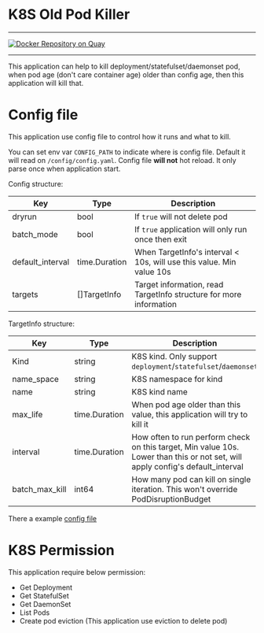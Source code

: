 # K8S Old Pod Killer

-----
[![Docker Repository on Quay](https://quay.io/repository/alantang888/k8s-old-pod-killer/status "Docker Repository on Quay")](https://quay.io/repository/alantang888/k8s-old-pod-killer)

-----

This application can help to kill deployment/statefulset/daemonset pod, 
when pod age (don't care container age) older than config age, then this application will kill that.

# Config file

This application use config file to control how it runs and what to kill.

You can set env var `CONFIG_PATH` to indicate where is config file. Default it will read on `/config/config.yaml`. 
Config file **will not** hot reload. It only parse once when application start.

Config structure:

| Key              | Type          | Description                                                          |
|------------------|---------------|----------------------------------------------------------------------|
| dryrun           | bool          | If `true` will not delete pod                                        |
| batch_mode       | bool          | If `true` application will only run once then exit                   |
| default_interval | time.Duration | When TargetInfo's interval < 10s, will use this value. Min value 10s |
| targets          | []TargetInfo  | Target information, read TargetInfo structure for more information   |

TargetInfo structure:

| Key            | Type          |Description                                                                                                                     |
|----------------|---------------|--------------------------------------------------------------------------------------------------------------------------------|
| Kind           | string        | K8S kind. Only support `deployment`/`statefulset`/`daemonset`                                                                  |
| name_space     | string        | K8S namespace for kind                                                                                                         |
| name           | string        | K8S kind name                                                                                                                  |
| max_life       | time.Duration | When pod age older than this value, this application will try to kill it                                                       | 
| interval       | time.Duration | How often to run perform check on this target, Min value 10s. Lower than this or not set, will apply config's default_interval |
| batch_max_kill | int64         | How many pod can kill on single iteration. This won't override PodDisruptionBudget                                             |

There a example [config file](/example/example_config.yaml)

# K8S Permission
This application require below permission:
- Get Deployment
- Get StatefulSet
- Get DaemonSet
- List Pods
- Create pod eviction (This application use eviction to delete pod)
